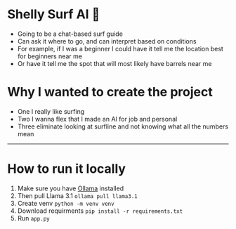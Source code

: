 # Shelly Surf AI 🐚
- Going to be a chat-based surf guide
- Can ask it where to go, and can interpret based on conditions
- For example, if I was a beginner I could have it tell me the location best for beginners near me
- Or have it tell me the spot that will most likely have barrels near me

# Why I wanted to create the project
- One I really like surfing
- Two I wanna flex that I made an AI for job and personal
- Three eliminate looking at surfline and not knowing what all the numbers mean

---

# How to run it locally
1. Make sure you have [Ollama](https://ollama.com/) installed
2. Then pull Llama 3.1 `ollama pull llama3.1`
3. Create venv `python -m venv venv`
4. Download requirments `pip install -r requirements.txt`
5. Run `app.py`
